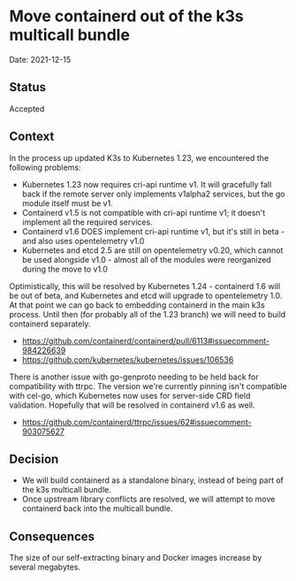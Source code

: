 # Move containerd out of the k3s multicall bundle

Date: 2021-12-15

## Status

Accepted

## Context

In the process up updated K3s to Kubernetes 1.23, we encountered the following problems:
* Kubernetes 1.23 now requires cri-api runtime v1. It will gracefully fall back if the remote server only implements v1alpha2 services, but the go module itself must be v1.
* Containerd v1.5 is not compatible with cri-api runtime v1; it doesn't implement all the required services.
* Containerd v1.6 DOES implement cri-api runtime v1, but it's still in beta - and also uses opentelemetry v1.0
* Kubernetes and etcd 2.5 are still on opentelemetry v0.20, which cannot be used alongside v1.0 - almost all of the modules were reorganized during the move to v1.0

Optimistically, this will be resolved by Kubernetes 1.24 - containerd 1.6 will be out of beta, and Kubernetes and etcd will upgrade to opentelemetry 1.0. At that point we can go back to embedding containerd in the main k3s process. Until then (for probably all of the 1.23 branch) we will need to build containerd separately.
* https://github.com/containerd/containerd/pull/6113#issuecomment-984226639
* https://github.com/kubernetes/kubernetes/issues/106536

There is another issue with go-genproto needing to be held back for compatibility with ttrpc. The version we're currently pinning isn't compatible with cel-go, which Kubernetes now uses for server-side CRD field validation. Hopefully that will be resolved in containerd v1.6 as well.
* https://github.com/containerd/ttrpc/issues/62#issuecomment-903075627

## Decision

* We will build containerd as a standalone binary, instead of being part of the k3s multicall bundle.
* Once upstream library conflicts are resolved, we will attempt to move containerd back into the multicall bundle.

## Consequences

The size of our self-extracting binary and Docker images increase by several megabytes.
